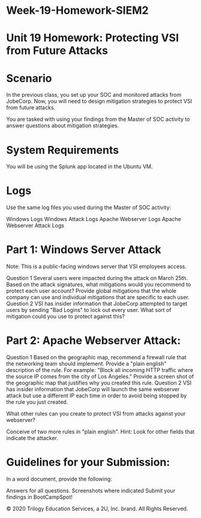 # Week-19-Homework-SIEM2

# Unit 19 Homework: Protecting VSI from Future Attacks
# Scenario
In the previous class, you set up your SOC and monitored attacks from JobeCorp. Now, you will need to design mitigation strategies to protect VSI from future attacks.

You are tasked with using your findings from the Master of SOC activity to answer questions about mitigation strategies.

# System Requirements
You will be using the Splunk app located in the Ubuntu VM.

# Logs
Use the same log files you used during the Master of SOC activity:

Windows Logs
Windows Attack Logs
Apache Webserver Logs
Apache Webserver Attack Logs
# Part 1: Windows Server Attack
Note: This is a public-facing windows server that VSI employees access.

Question 1
Several users were impacted during the attack on March 25th.
Based on the attack signatures, what mitigations would you recommend to protect each user account? Provide global mitigations that the whole company can use and individual mitigations that are specific to each user.
Question 2
VSI has insider information that JobeCorp attempted to target users by sending "Bad Logins" to lock out every user.
What sort of mitigation could you use to protect against this?
# Part 2: Apache Webserver Attack:
Question 1
Based on the geographic map, recommend a firewall rule that the networking team should implement.
Provide a "plain english" description of the rule.
For example: "Block all incoming HTTP traffic where the source IP comes from the city of Los Angeles."
Provide a screen shot of the geographic map that justifies why you created this rule.
Question 2
VSI has insider information that JobeCorp will launch the same webserver attack but use a different IP each time in order to avoid being stopped by the rule you just created.

What other rules can you create to protect VSI from attacks against your webserver?

Conceive of two more rules in "plain english".
Hint: Look for other fields that indicate the attacker.
# Guidelines for your Submission:
In a word document, provide the following:

Answers for all questions.
Screenshots where indicated
Submit your findings in BootCampSpot!

© 2020 Trilogy Education Services, a 2U, Inc. brand. All Rights Reserved.
